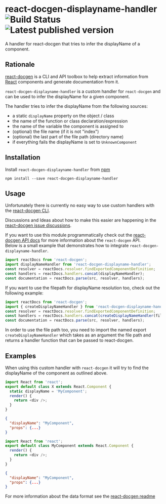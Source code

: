 # react-docgen-displayname-handler ![Build Status](https://img.shields.io/travis/nerdlabs/react-docgen-displayname-handler/master) ![Latest published version](https://img.shields.io/npm/v/react-docgen-displayname-handler)

A handler for react-docgen that tries to infer the displayName of a component.

## Rationale

[react-docgen](https://github.com/reactjs/react-docgen) is a CLI and API toolbox
to help extract information from [React](http://facebook.github.io/react/)
components and generate documentation from it.

`react-docgen-displayname-handler` is a custom handler for `react-docgen` and can be
used to infer the displayName for a given component.

The handler tries to infer the displayName from the following sources:

- a static `displayName` property on the object / class
- the name of the function or class declaration/expression
- the name of the variable the component is assigned to
- (optional) the file name (if it is not "index")
- (optional) the last part of the file path (directory name)
- if everything fails the displayName is set to `UnknownComponent`

## Installation

Install `react-docgen-displayname-handler` from [npm](https://www.npmjs.com/package/react-docgen-displayname-handler)

```shell
npm install --save react-docgen-displayname-handler
```

## Usage

Unfortunately there is currently no easy way to use custom handlers with the
[react-docgen CLI](https://github.com/reactjs/react-docgen#cli).

Discussions and Ideas about how to make this easier are happening in the
[react-docgen issue discussions](https://github.com/reactjs/react-docgen/issues/115).

If you want to use this module programmatically check out the [react-docgen API docs](https://github.com/reactjs/react-docgen#api) for more information about
the `react-docgen` API.  
Below is a small example that demonstrates how to
integrate `react-docgen-displayname-handler`.

```javascript
import reactDocs from 'react-docgen';
import displayNameHandler from 'react-docgen-displayname-handler';
const resolver = reactDocs.resolver.findExportedComponentDefinition;
const handlers = reactDocs.handlers.concat(displayNameHandler);
const documentation = reactDocs.parse(src, resolver, handlers);
```

If you want to use the filepath for displayName resolution too, check out the
following example:

```javascript
import reactDocs from 'react-docgen';
import { createDisplayNameHandler } from 'react-docgen-displayname-handler';
const resolver = reactDocs.resolver.findExportedComponentDefinition;
const handlers = reactDocs.handlers.concat(createDisplayNameHandler(filePath));
const documentation = reactDocs.parse(src, resolver, handlers);
```

In order to use the file path too, you need to import the named export
`createDisplayNameHandler` which takes as an argument the file path and returns
a handler function that can be passed to react-docgen.

## Examples

When using this custom handler with `react-docgen` it will try to find the
displayName of the component as outlined above.

```javascript
import React from 'react';
export default class X extends React.Component {
  static displayName = 'MyComponent';
  render() {
    return <div />;
  }
}
```

```json
{
  "displayName": "MyComponent",
  "props": {...}
}
```

```javascript
import React from 'react';
export default class MyComponent extends React.Component {
  render() {
    return <div />;
  }
}
```

```json
{
  "displayName": "MyComponent",
  "props": {...}
}
```

For more information about the data format see the [react-docgen readme](https://github.com/reactjs/react-docgen#result-data-structure)
